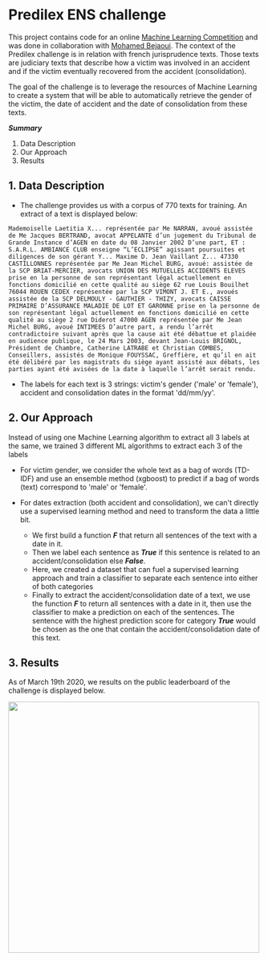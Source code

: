# Predilex ENS challenge

This project contains code for an online [Machine Learning Competition](https://challengedata.ens.fr/challenges/24) and was done in collaboration with [Mohamed Bejaoui](https://github.com/mohamedbejaoui). The context of the Predilex challenge is in relation with french jurisprudence texts. Those texts are judiciary texts that describe how a victim was involved in an accident and if the victim eventually recovered from the accident (consolidation).

The goal of the challenge is to leverage the resources of Machine Learning to create a system that will be able to automatically retrieve the gender of the victim, the date of accident and the date of consolidation from these texts.

***Summary***
1. Data Description
2. Our Approach
3. Results

## 1. Data Description

- The challenge provides us with a corpus of 770 texts for training. An extract of a text is displayed below:

```
Mademoiselle Laetitia X... représentée par Me NARRAN, avoué assistée de Me Jacques BERTRAND, avocat APPELANTE d’un jugement du Tribunal de Grande Instance d’AGEN en date du 08 Janvier 2002 D’une part, ET : S.A.R.L. AMBIANCE CLUB enseigne “L’ECLIPSE” agissant poursuites et diligences de son gérant Y... Maxime D. Jean Vaillant Z... 47330 CASTILLONNES représentée par Me Jean Michel BURG, avoué: assistée de la SCP BRIAT-MERCIER, avocats UNION DES MUTUELLES ACCIDENTS ELEVES prise en la personne de son représentant légal actuellement en fonctions domicilié en cette qualité au siège 62 rue Louis Bouilhet 76044 ROUEN CEDEX représentée par la SCP VIMONT J. ET E., avoués assistée de la SCP DELMOULY - GAUTHIER - THIZY, avocats CAISSE PRIMAIRE D’ASSURANCE MALADIE DE LOT ET GARONNE prise en la personne de son représentant légal actuellement en fonctions domicilié en cette qualité au siège 2 rue Diderot 47000 AGEN représentée par Me Jean Michel BURG, avoué INTIMEES D’autre part, a rendu l’arrêt contradictoire suivant après que la cause ait été débattue et plaidée en audience publique, le 24 Mars 2003, devant Jean-Louis BRIGNOL, Président de Chambre, Catherine LATRABE et Christian COMBES, Conseillers, assistés de Monique FOUYSSAC, Greffière, et qu’il en ait été délibéré par les magistrats du siège ayant assisté aux débats, les parties ayant été avisées de la date à laquelle l’arrêt serait rendu.
```

- The labels for each text is 3 strings: victim's gender ('male' or 'female'), accident and consolidation dates in the format 'dd/mm/yy'.

## 2. Our Approach

Instead of using one Machine Learning algorithm to extract all 3 labels at the same, we trained 3 different ML algorithms to extract each 3 of the labels

- For victim gender, we consider the whole text as a bag of words (TD-IDF) and use an ensemble method (xgboost) to predict if a bag of words (text) correspond to 'male' or 'female'.

- For dates extraction (both accident and consolidation), we can't directly use a supervised learning method and need to transform the data a little bit.
    - We first build a function ***F*** that return all sentences of the text with a date in it.
    - Then we label each sentence as ***True*** if this sentence is related to an accident/consolidation else ***False***.
    - Here, we created a dataset that can fuel a supervised learning approach and train a classifier to separate each sentence into either of both categories
    - Finally to extract the accident/consolidation date of a text, we use the function ***F*** to return all sentences with a date in it, then use the classifier to make a prediction on each of the sentences. The sentence with the highest prediction score for category ***True*** would be chosen as the one that contain the accident/consolidation date of this text.

## 3. Results 

As of March 19th 2020, we results on the public leaderboard of the challenge is displayed below.

<img src="https://user-images.githubusercontent.com/34350063/79867527-c3d95500-83de-11ea-893b-0823cf1513e0.png" width="500" height="500">